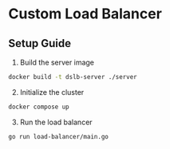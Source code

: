 # Custom Load Balancer

## Setup Guide

1. Build the server image

```bash
docker build -t dslb-server ./server
```

2. Initialize the cluster

```bash
docker compose up
```

3. Run the load balancer

```bash
go run load-balancer/main.go
```

